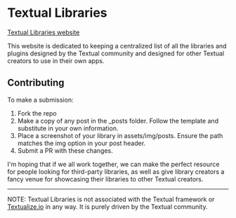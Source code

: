 # Textual Libraries

[Textual Libraries website](https://edward-jazzhands.github.io/textual-libraries)

This website is dedicated to keeping a centralized list of all the libraries and plugins designed by the Textual community and designed for other Textual creators to use in their own apps.

## Contributing

To make a submission:

1) Fork the repo
2) Make a copy of any post in the _posts folder. Follow the template and substitute in your own information.
3) Place a screenshot of your library in assets/img/posts. Ensure the path matches the img option in your post header.
4) Submit a PR with these changes.

I'm hoping that if we all work together, we can make the perfect resource for people looking for third-party libraries, as well as give library creators a fancy venue for showcasing their libraries to other Textual creators.

----------------------------

NOTE: Textual Libraries is not associated with the Textual framework or [Textualize.io](https://www.textualize.io/) in any way. It is purely driven by the Textual community.
